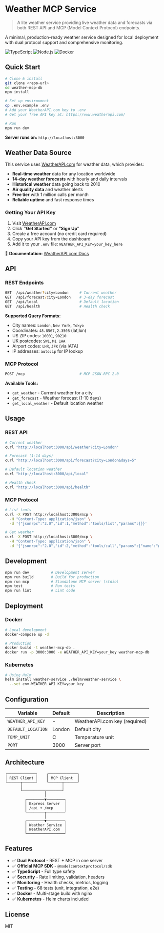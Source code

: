 # Weather MCP Service

> A lite weather service providing live weather data and forecasts via both REST API and MCP (Model Context Protocol) endpoints.

A minimal, production-ready weather service designed for local deployment with dual protocol support and comprehensive monitoring.

[![TypeScript](https://img.shields.io/badge/TypeScript-007ACC?style=flat&logo=typescript&logoColor=white)](https://www.typescriptlang.org/)
[![Node.js](https://img.shields.io/badge/Node.js-43853D?style=flat&logo=node.js&logoColor=white)](https://nodejs.org/)
[![Docker](https://img.shields.io/badge/Docker-2496ED?style=flat&logo=docker&logoColor=white)](https://www.docker.com/)

## Quick Start

```bash
# Clone & install
git clone <repo-url>
cd weather-mcp-db
npm install

# Set up environment
cp .env.example .env
# Add your WeatherAPI.com key to .env
# Get your free API key at: https://www.weatherapi.com/

# Run
npm run dev
```

**Server runs on:** `http://localhost:3000`

## Weather Data Source

This service uses [WeatherAPI.com](https://www.weatherapi.com/) for weather data, which provides:

- **Real-time weather** data for any location worldwide
- **14-day weather forecasts** with hourly and daily intervals
- **Historical weather** data going back to 2010
- **Air quality data** and weather alerts
- **Free tier** with 1 million calls per month
- **Reliable uptime** and fast response times

### Getting Your API Key

1. Visit [WeatherAPI.com](https://www.weatherapi.com/)
2. Click **"Get Started"** or **"Sign Up"**
3. Create a free account (no credit card required)
4. Copy your API key from the dashboard
5. Add it to your `.env` file: `WEATHER_API_KEY=your_key_here`

📖 **Documentation:** [WeatherAPI.com Docs](https://www.weatherapi.com/docs/)

## API

### REST Endpoints

```bash
GET  /api/weather?city=London     # Current weather
GET  /api/forecast?city=London    # 3-day forecast
GET  /api/local                   # Default location
GET  /api/health                  # Health check
```

**Supported Query Formats:**
- City names: `London`, `New York`, `Tokyo`
- Coordinates: `48.8567,2.3508` (lat,lon)
- US ZIP codes: `10001`, `90210`
- UK postcodes: `SW1`, `M1 1AA`
- Airport codes: `LHR`, `JFK` (via IATA)
- IP addresses: `auto:ip` for IP lookup

### MCP Protocol

```bash
POST /mcp                         # MCP JSON-RPC 2.0
```

**Available Tools:**

- `get_weather` - Current weather for a city
- `get_forecast` - Weather forecast (1-10 days)
- `get_local_weather` - Default location weather

## Usage

### REST API

```bash
# Current weather
curl "http://localhost:3000/api/weather?city=London"

# Forecast (1-14 days)
curl "http://localhost:3000/api/forecast?city=London&days=5"

# Default location weather
curl "http://localhost:3000/api/local"

# Health check
curl "http://localhost:3000/api/health"
```

### MCP Protocol

```bash
# List tools
curl -X POST http://localhost:3000/mcp \
  -H "Content-Type: application/json" \
  -d '{"jsonrpc":"2.0","id":1,"method":"tools/list","params":{}}'

# Get weather
curl -X POST http://localhost:3000/mcp \
  -H "Content-Type: application/json" \
  -d '{"jsonrpc":"2.0","id":2,"method":"tools/call","params":{"name":"get_weather","arguments":{"city":"London"}}}'
```

## Development

```bash
npm run dev          # Development server
npm run build        # Build for production
npm run mcp          # Standalone MCP server (stdio)
npm test             # Run tests
npm run lint         # Lint code
```

## Deployment

### Docker

```bash
# Local development
docker-compose up -d

# Production
docker build -t weather-mcp-db .
docker run -p 3000:3000 -e WEATHER_API_KEY=your_key weather-mcp-db
```

### Kubernetes

```bash
# Using Helm
helm install weather-service ./helm/weather-service \
  --set env.WEATHER_API_KEY=your_key
```

## Configuration

| Variable           | Default | Description                   |
| ------------------ | ------- | ----------------------------- |
| `WEATHER_API_KEY`  | -       | WeatherAPI.com key (required) |
| `DEFAULT_LOCATION` | London  | Default city                  |
| `TEMP_UNIT`        | C       | Temperature unit              |
| `PORT`             | 3000    | Server port                   |

## Architecture

```
┌─────────────┐    ┌─────────────┐
│ REST Client │    │ MCP Client  │
└──────┬──────┘    └──────┬──────┘
       │                  │
       └──────────┬───────┘
                  │
         ┌────────▼────────┐
         │ Express Server  │
         │ /api + /mcp     │
         └────────┬────────┘
                  │
         ┌────────▼────────┐
         │ Weather Service │
         │ WeatherAPI.com  │
         └─────────────────┘
```

## Features

- ✅ **Dual Protocol** - REST + MCP in one server
- ✅ **Official MCP SDK** - `@modelcontextprotocol/sdk`
- ✅ **TypeScript** - Full type safety
- ✅ **Security** - Rate limiting, validation, headers
- ✅ **Monitoring** - Health checks, metrics, logging
- ✅ **Testing** - 68 tests (unit, integration, e2e)
- ✅ **Docker** - Multi-stage build with nginx
- ✅ **Kubernetes** - Helm charts included

## License

MIT
